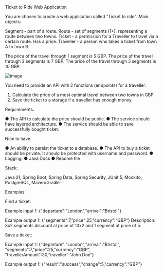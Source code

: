 Ticket to Ride Web Application

You are chosen to create a web application called "Ticket to ride". Main objects:

Segment - part of a route. Route - set of segments (1+), representing a route between two towns. 
Ticket - a permission for a Traveller to travel via a certain route. Has a price. Traveller - a person who takes a ticket from town A to town B.

The price of the travel through 1 segment is 5 GBP. 
The price of the travel through 2 segments is 7 GBP. 
The price of the travel through 3 segments is 10 GBP.

![image](https://github.com/user-attachments/assets/608ec8f1-d1ba-4a37-8e08-14bcf159aa2f)

You need to provide an API with 2 functions (endpoints) for a traveller:

1. Calculate the price of a most optimal travel between two towns in GBP.
2. Save the ticket to a storage if a traveller has enough money.


Requirements:

● The API to calculate the price should be public.
● The service should have layered architecture.
● The service should be able to save successfully bought ticket.

Nice to have:

● An ability to persist the ticket to a database.
● The API to buy a ticket should be private. It should be protected with
username and password.
● Logging.
● Java Docs
● Readme file

Stack:

Java 21, Spring Boot, Spring Data, Spring Security, JUnit 5, Mockito, PostgreSQL,
Maven/Gradle


Examples

Find a ticket:

Example input 1:
{"departure":"London","arrival":"Bristol"}

Example output 1:
{"segments":7,"price":25,"currency":"GBP"}
Description: 3x2 segments discount at price of 10x2 and 1 segment at price of 5.


Save a ticket:

Example input 1:
{"departure":"London","arrival":"Bristol", "segments":7,"price":25,"currency":"GBP",
"travellerAmount":30,"traveller":"John Doe"}

Example output 1:
{"result":"success","change":5,"currency":"GBP"}



